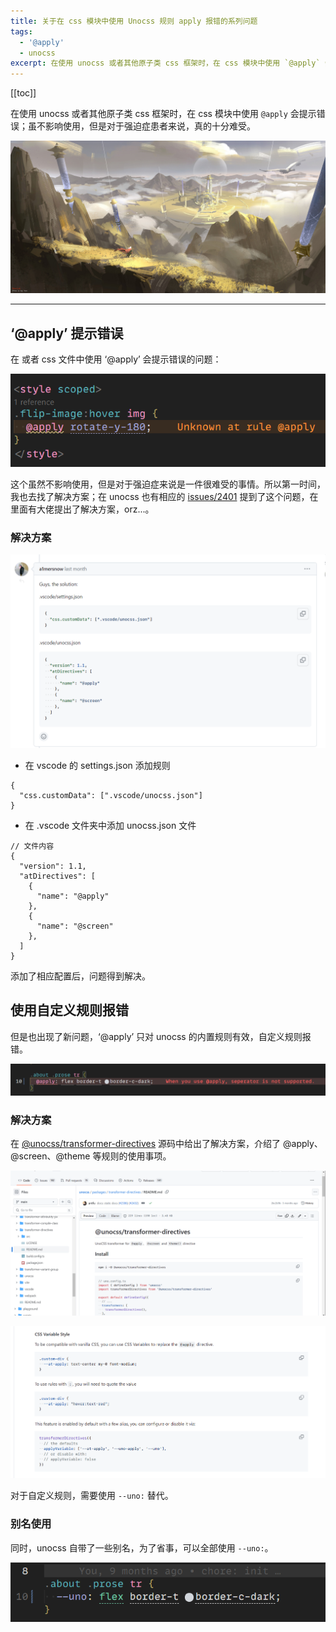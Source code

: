 ```yaml
---
title: 关于在 css 模块中使用 Unocss 规则 apply 报错的系列问题
tags:
  - '@apply'
  - unocss
excerpt: 在使用 unocss 或者其他原子类 css 框架时，在 css 模块中使用 `@apply` 会提示错误；虽不影响使用，但是对于强迫症患者来说，真的十分难受
---
```


[[toc]]

在使用 unocss 或者其他原子类 css 框架时，在 css 模块中使用 `@apply` 会提示错误；虽不影响使用，但是对于强迫症患者来说，真的十分难受。

![](/images/in-post/2023-09-14/header.jpeg)

---

## ‘@apply’ 提示错误

在 <style></style> 或者 css 文件中使用 ‘@apply’ 会提示错误的问题：

![](/images/in-post/2023-09-14/apply-error.png)

这个虽然不影响使用，但是对于强迫症来说是一件很难受的事情。所以第一时间，我也去找了解决方案；在 unocss 也有相应的 [issues/2401](https://github.com/unocss/unocss/issues/2401) 提到了这个问题，在里面有大佬提出了解决方案，orz...。

### 解决方案

![](/images/in-post/2023-09-14/apply-error-solution.png)

- 在 vscode 的 settings.json 添加规则

```
{
  "css.customData": [".vscode/unocss.json"]
}
```

- 在 .vscode 文件夹中添加 unocss.json 文件

```
// 文件内容
{
  "version": 1.1,
  "atDirectives": [
    {
      "name": "@apply"
    },
    {
      "name": "@screen"
    },
  ]
}
```

添加了相应配置后，问题得到解决。

## 使用自定义规则报错

但是也出现了新问题，‘@apply’ 只对 unocss 的内置规则有效，自定义规则报错。

![](/images/in-post/2023-09-14/apply-self-rules-error.png)

### 解决方案

在 [@unocss/transformer-directives](https://github.com/unocss/unocss/blob/main/packages/transformer-directives/README.md#css-variable-style) 源码中给出了解决方案，介绍了 @apply、@screen、@theme 等规则的使用事项。

![](/images/in-post/2023-09-14/unocss-transformer-directives.png)

![](/images/in-post/2023-09-14/apply-self-rules-error-solution.png)

对于自定义规则，需要使用 `--uno:` 替代。

### 别名使用

同时，unocss 自带了一些别名，为了省事，可以全部使用 `--uno:`。

![](/images/in-post/2023-09-14/uno-alias.png)
